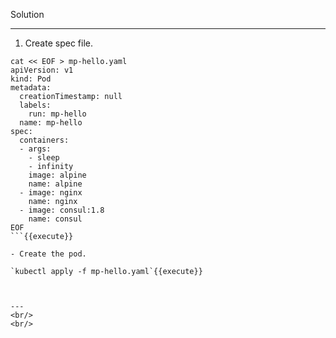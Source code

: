 Solution

---

1. Create spec file.


```
cat << EOF > mp-hello.yaml
apiVersion: v1
kind: Pod
metadata:
  creationTimestamp: null
  labels:
    run: mp-hello
  name: mp-hello
spec:
  containers:
  - args:
    - sleep
    - infinity
    image: alpine
    name: alpine
  - image: nginx
    name: nginx
  - image: consul:1.8
    name: consul
EOF
```{{execute}}

- Create the pod.

`kubectl apply -f mp-hello.yaml`{{execute}}



---
<br/>
<br/>
